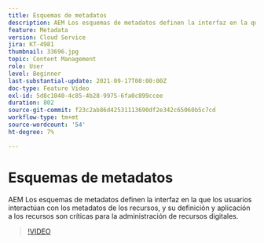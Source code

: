```yaml
---
title: Esquemas de metadatos
description: AEM Los esquemas de metadatos definen la interfaz en la que los usuarios interactúan con los metadatos de los recursos, y su definición y aplicación a los recursos son críticas para la administración de recursos digitales.
feature: Metadata
version: Cloud Service
jira: KT-4981
thumbnail: 33696.jpg
topic: Content Management
role: User
level: Beginner
last-substantial-update: 2021-09-17T00:00:00Z
doc-type: Feature Video
exl-id: 5d8c1040-4c85-4b28-9975-6fa0c899ccee
duration: 802
source-git-commit: f23c2ab86d42531113690df2e342c65060b5c7cd
workflow-type: tm+mt
source-wordcount: '54'
ht-degree: 7%

---
```


# Esquemas de metadatos

AEM Los esquemas de metadatos definen la interfaz en la que los usuarios interactúan con los metadatos de los recursos, y su definición y aplicación a los recursos son críticas para la administración de recursos digitales.

>[!VIDEO](https://video.tv.adobe.com/v/33696?quality=12&learn=on)
